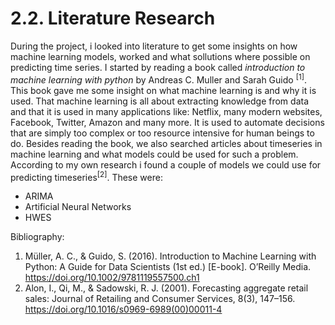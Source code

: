 <h1>2.2. Literature Research</h1>

During the project, i looked into literature to get some insights on how machine learning models, worked and what sollutions where possible on predicting time series.  I started by reading a book called *introduction to machine learning with python* by Andreas C. Muller and Sarah Guido <sup>[1]</sup>. This book gave me some insight on what machine learning is and why it is used. That machine learning is all about extracting knowledge from data and that it is used in many applications like: Netflix, many modern websites, Facebook, Twitter, Amazon and many more. It is used to automate decisions that are simply too complex or too resource intensive for human beings to do. Besides reading the book, we also searched articles about timeseries in machine learning and what models could be used for such a problem. According to my own research i found a couple of models we could use for predicting timeseries<sup>[2]</sup>. These were:

- ARIMA
- Artificial Neural Networks
- HWES

Bibliography:

1. Müller, A. C., & Guido, S. (2016). Introduction to Machine Learning with Python: A Guide for Data Scientists (1st ed.) [E-book]. O’Reilly Media. https://doi.org/10.1002/9781119557500.ch1
2. Alon, I., Qi, M., & Sadowski, R. J. (2001). Forecasting aggregate retail sales: Journal of Retailing and Consumer Services, 8(3), 147–156. https://doi.org/10.1016/s0969-6989(00)00011-4
